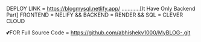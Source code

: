 DEPLOY LINK = https://blogmysql.netlify.app/ ............[It Have Only Backend Part]
FRONTEND = NELIFY && BACKEND = RENDER && SQL = CLEVER CLOUD




💕FOR Full Source Code = https://github.com/abhishekv1000/MyBLOG-.git
